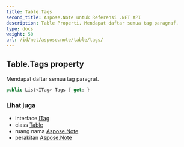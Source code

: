 ```yaml
---
title: Table.Tags
second_title: Aspose.Note untuk Referensi .NET API
description: Table Properti. Mendapat daftar semua tag paragraf.
type: docs
weight: 50
url: /id/net/aspose.note/table/tags/
---
```

## Table.Tags property

Mendapat daftar semua tag paragraf.

```csharp
public List<ITag> Tags { get; }
```

### Lihat juga

* interface [ITag](../../itag/)
* class [Table](../)
* ruang nama [Aspose.Note](../../table/)
* perakitan [Aspose.Note](../../../)


